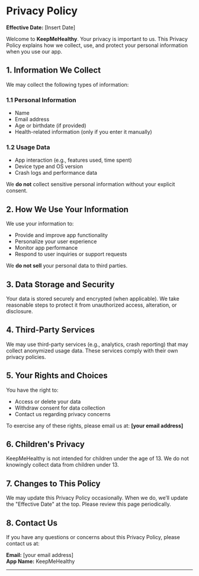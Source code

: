# Privacy Policy

**Effective Date:** [Insert Date]

Welcome to **KeepMeHealthy**. Your privacy is important to us. This Privacy Policy explains how we collect, use, and protect your personal information when you use our app.

## 1. Information We Collect

We may collect the following types of information:

### 1.1 Personal Information
- Name
- Email address
- Age or birthdate (if provided)
- Health-related information (only if you enter it manually)

### 1.2 Usage Data
- App interaction (e.g., features used, time spent)
- Device type and OS version
- Crash logs and performance data

We **do not** collect sensitive personal information without your explicit consent.

## 2. How We Use Your Information

We use your information to:
- Provide and improve app functionality
- Personalize your user experience
- Monitor app performance
- Respond to user inquiries or support requests

We **do not sell** your personal data to third parties.

## 3. Data Storage and Security

Your data is stored securely and encrypted (when applicable). We take reasonable steps to protect it from unauthorized access, alteration, or disclosure.

## 4. Third-Party Services

We may use third-party services (e.g., analytics, crash reporting) that may collect anonymized usage data. These services comply with their own privacy policies.

## 5. Your Rights and Choices

You have the right to:
- Access or delete your data
- Withdraw consent for data collection
- Contact us regarding privacy concerns

To exercise any of these rights, please email us at: **[your email address]**

## 6. Children's Privacy

KeepMeHealthy is not intended for children under the age of 13. We do not knowingly collect data from children under 13.

## 7. Changes to This Policy

We may update this Privacy Policy occasionally. When we do, we’ll update the "Effective Date" at the top. Please review this page periodically.

## 8. Contact Us

If you have any questions or concerns about this Privacy Policy, please contact us at:

**Email:** [your email address]  
**App Name:** KeepMeHealthy

---

